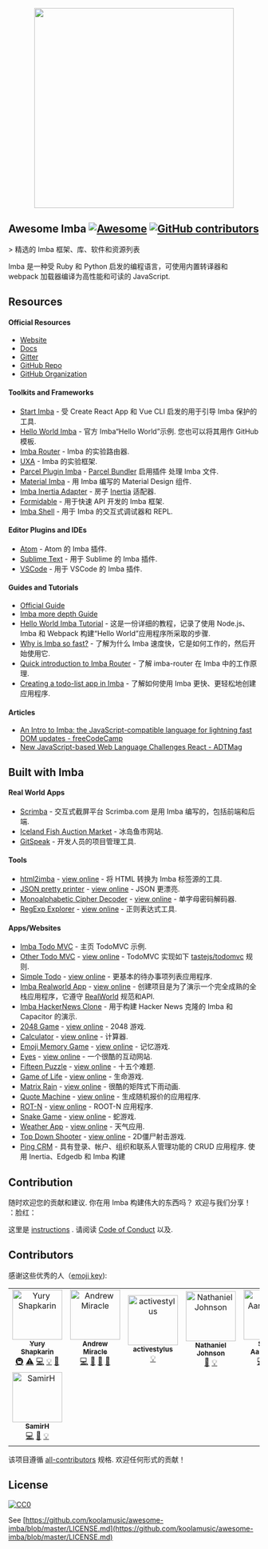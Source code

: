 <div class="github-widget" data-repo="koolamusic/awesome-imba"></div>
<p align="center">
	<a href="http://imba.io" align="center" target="_blank">
		<img width="400" src="https://raw.githubusercontent.com/koolamusic/awesome-imba/master/./logo/imba-awesome-logo.min.svg?sanitize=true">
	</a>
</p>


## Awesome Imba [![Awesome](https://cdn.rawgit.com/sindresorhus/awesome/d7305f38d29fed78fa85652e3a63e154dd8e8829/media/badge.svg)](https://github.com/sindresorhus/awesome) [![GitHub contributors](https://img.shields.io/github/contributors/koolamusic/awesome-imba)](#contributors)

&gt; 精选的 Imba 框架、库、软件和资源列表

Imba 是一种受 Ruby 和 Python 启发的编程语言，可使用内置转译器和 webpack 加载器编译为高性能和可读的 JavaScript.





## Resources

#### Official Resources

- [Website](https://imba.io)
- [Docs](https://imba.io/docs)
- [Gitter](https://gitter.im/somebee/imba)
- [GitHub Repo](https://github.com/imba/imba)
- [GitHub Organization](https://github.com/imba)


#### Toolkits and Frameworks

- [Start Imba](https://github.com/athif23/start-imba) - 受 Create React App 和 Vue CLI 启发的用于引导 Imba 保护的工具.
- [Hello World Imba](https://github.com/imba/hello-world-imba)  - 官方 Imba“Hello World”示例. 您也可以将其用作 GitHub 模板.
- [Imba Router](https://github.com/somebee/imba-router) - Imba 的实验路由器.
- [UXA](https://github.com/somebee/uxa) - Imba 的实验框架.
- [Parcel Plugin Imba](https://github.com/imba/parcel-plugin-imba) - [Parcel Bundler](https://parceljs.org/) 启用插件 
处理 Imba 文件.
- [Material Imba](https://github.com/nathanjohnson320/material-imba) - 用 Imba 编写的 Material Design 组件.
- [Imba Inertia Adapter](https://github.com/haikyuu/imba-inertia-adapter) - 房子 [Inertia](https://inertiajs.com) 适配器.
- [Formidable](https://www.formidablejs.org/) - 用于快速 API 开发的 Imba 框架.
- [Imba Shell](https://github.com/donaldp/imba-shell) - 用于 Imba 的交互式调试器和 REPL.

#### Editor Plugins and IDEs

- [Atom](http://github.com/somebee/language-imba) - Atom 的 Imba 插件.
- [Sublime Text](http://github.com/somebee/sublime-imba) - 用于 Sublime 的 Imba 插件.
- [VSCode](http://github.com/somebee/vscode-imba) - 用于 VSCode 的 Imba 插件.


#### Guides and Tutorials

- [Official Guide](https://imba.io/guides)
- [Imba more depth Guide](https://imba.github.io/imba-guide/)
- [Hello World Imba Tutorial](https://github.com/jiggneshhgohel/hello-world-imba-tutorial) - 这是一份详细的教程，记录了使用 Node.js、Imba 和 Webpack 构建“Hello World”应用程序所采取的步骤.
- [Why is Imba so fast?](https://scrimba.com/p/pJkZsB/c6B9rAM) - 了解为什么 Imba 速度快，它是如何工作的，然后开始使用它.
- [Quick introduction to Imba Router](https://scrimba.com/playlist/pMvYcg) - 了解 imba-router 在 Imba 中的工作原理.
- [Creating a todo-list app in Imba](https://scrimba.com/p/pDzDSZ/cRvRMSB) - 了解如何使用 Imba 更快、更轻松地创建应用程序.


#### Articles

- [An Intro to Imba: the JavaScript-compatible language for lightning fast DOM updates - freeCodeCamp](https://medium.freecodecamp.org/introduction-to-imba-the-alternative-to-javascript-e2aa1e3d1769)
- [New JavaScript-based Web Language Challenges React - ADTMag](https://adtmag.com/articles/2016/01/14/imba-web-language.aspx)


## Built with Imba

#### Real World Apps

- [Scrimba](http://scrimba.com) - 交互式截屏平台 Scrimba.com 是用 Imba 编写的，包括前端和后端.
- [Iceland Fish Auction Market](https://rsf.is) - 冰岛鱼市网站.
- [GitSpeak](https://gitspeak.com) - 开发人员的项目管理工具.


#### Tools

- [html2imba](https://github.com/konsumer/html2imba) - [view online](http://konsumer.js.org/html2imba/) - 将 HTML 转换为 Imba 标签源的工具.
- [JSON pretty printer](https://github.com/taw/imba-json-beautifier) - [view online](https://taw.github.io/imba-json-beautifier) - JSON 更漂亮.
- [Monoalphabetic Cipher Decoder](https://github.com/taw/imba-monoalphabetic) - [view online](https://taw.github.io/imba-monoalphabetic) - 单字母密码解码器.
- [RegExp Explorer](https://github.com/taw/imba-regexp-explorer) - [view online](https://taw.github.io/imba-regexp-explorer) - 正则表达式工具.


#### Apps/Websites

- [Imba Todo MVC](https://github.com/somebee/todomvc-imba) - 主页 TodoMVC 示例.
- [Other Todo MVC](https://github.com/shapkarin/imba-todo) - [view online](https://shapkarin.github.io/imba-todo/) - TodoMVC 实现如下 [tastejs/todomvc](https://github.com/tastejs/todomvc) 规则.
- [Simple Todo](https://github.com/taw/imba-todo-list) - [view online](https://taw.github.io/imba-todo-list) - 更基本的待办事项列表应用程序.
- [Imba Realworld App](https://github.com/cartonalexandre/imba-realworld-example-app) - [view online](https://imba-realworld-example-app.netlify.com/) - 创建项目是为了演示一个完全成熟的全栈应用程序，它遵守 [RealWorld](https://github.com/gothinkster/realworld) 规范和API.
- [Imba HackerNews Clone](https://github.com/SamirHodzic/imba-capacitor-hn) - 用于构建 Hacker News 克隆的 Imba 和 Capacitor 的演示.
- [2048 Game](https://github.com/taw/imba-2048) - [view online](https://taw.github.io/imba-2048) - 2048 游戏.
- [Calculator](https://github.com/taw/imba-calculator) - [view online](https://taw.github.io/imba-calculator)  - 计算器.
- [Emoji Memory Game](https://github.com/taw/imba-emoji-memory) - [view online](https://taw.github.io/imba-emoji-memory) - 记忆游戏.
- [Eyes](https://github.com/taw/imba-eyes) - [view online](https://taw.github.io/imba-eyes) - 一个很酷的互动网站.
- [Fifteen Puzzle](https://github.com/taw/imba-fifteen) - [view online](https://taw.github.io/imba-fifteen) - 十五个难题.
- [Game of Life](https://github.com/taw/imba-game-of-life) - [view online](https://taw.github.io/imba-game-of-life) - 生命游戏.
- [Matrix Rain](https://github.com/taw/imba-matrix-rain) - [view online](https://taw.github.io/imba-matrix-rain) - 很酷的矩阵式下雨动画.
- [Quote Machine](https://github.com/taw/imba-quote-machine) - [view online](https://taw.github.io/imba-quote-machine) - 生成随机报价的应用程序.
- [ROT-N](https://github.com/taw/imba-rotn) - [view online](https://taw.github.io/imba-rotn) - ROOT-N 应用程序.
- [Snake Game](https://github.com/taw/imba-snake) - [view online](https://taw.github.io/imba-snake) - 蛇游戏.
- [Weather App](https://github.com/taw/imba-weather) - [view online](https://taw.github.io/imba-weather) - 天气应用.
- [Top Down Shooter](https://github.com/CassianoSF/imba-top-down-shooter) - [view online](https://cassianosf.github.io/imba-top-down-shooter/dist/index.html) - 2D僵尸射击游戏.
- [Ping CRM](https://github.com/haikyuu/perfect-stack)  - 具有登录、帐户、组织和联系人管理功能的 CRUD 应用程序. 使用 Inertia、Edgedb 和 Imba 构建


## Contribution
随时欢迎您的贡献和建议. 你在用 Imba 构建伟大的东西吗？ 欢迎与我们分享！  ：脸红：

这里是 [instructions](https://github.com/koolamusic/awesome-imba/blob/master/./CONTRIBUTING.md) . 请阅读 [Code of Conduct](https://github.com/koolamusic/awesome-imba/blob/master/.github/CODE_OF_CONDUCT.md) 以及.


## Contributors

感谢这些优秀的人（[emoji key](https://allcontributors.org/docs/en/emoji-key)):

<!-- ALL-CONTRIBUTORS-LIST:START - Do not remove or modify this section -->
<!-- prettier-ignore -->
<table>
  <tr>
    <td align="center"><a href="http://shapkarin.me"><img src="https://avatars1.githubusercontent.com/u/1463086?v=4" width="100px;" alt="Yury Shapkarin"/><br /><sub><b>Yury Shapkarin</b></sub></a><br /><a href="#infra-shapkarin" title="Infrastructure (Hosting, Build-Tools, etc)">🚇</a> <a href="https://raw.githubusercontent.com/koolamusic/awesome-imba/commits?author=shapkarin" title="Tests">⚠️</a> <a href="https://raw.githubusercontent.com/koolamusic/awesome-imba/commits?author=shapkarin" title="Code">💻</a> <a href="#example-shapkarin" title="Examples">💡</a> <a href="https://raw.githubusercontent.com/koolamusic/awesome-imba/commits?author=shapkarin" title="Documentation">📖</a></td>
    <td align="center"><a href="http://bit.ly/2EnR6Gf"><img src="https://avatars3.githubusercontent.com/u/8960757?v=4" width="100px;" alt="Andrew Miracle"/><br /><sub><b>Andrew Miracle</b></sub></a><br /><a href="https://raw.githubusercontent.com/koolamusic/awesome-imba/commits?author=koolamusic" title="Code">💻</a> <a href="https://raw.githubusercontent.com/koolamusic/awesome-imba/commits?author=koolamusic" title="Documentation">📖</a> <a href="#review-koolamusic" title="Reviewed Pull Requests">👀</a> <a href="#tool-koolamusic" title="Tools">🔧</a></td>
    <td align="center"><a href="https://raw.githubusercontent.com/activestylus"><img src="https://avatars0.githubusercontent.com/u/285?v=4" width="100px;" alt="activestylus"/><br /><sub><b>activestylus</b></sub></a><br /><a href="#example-activestylus" title="Examples">💡</a></td>
    <td align="center"><a href="https://b1001.herokuapp.com/"><img src="https://avatars3.githubusercontent.com/u/1680341?v=4" width="100px;" alt="Nathaniel Johnson"/><br /><sub><b>Nathaniel Johnson</b></sub></a><br /><a href="https://raw.githubusercontent.com/koolamusic/awesome-imba/commits?author=nathanjohnson320" title="Documentation">📖</a> <a href="#example-nathanjohnson320" title="Examples">💡</a></td>
    <td align="center"><a href="http://imba.io"><img src="https://avatars2.githubusercontent.com/u/8467?v=4" width="100px;" alt="Sindre Aarsaether"/><br /><sub><b>Sindre Aarsaether</b></sub></a><br /><a href="https://raw.githubusercontent.com/koolamusic/awesome-imba/commits?author=somebee" title="Code">💻</a> <a href="https://raw.githubusercontent.com/koolamusic/awesome-imba/commits?author=somebee" title="Documentation">📖</a> <a href="#example-somebee" title="Examples">💡</a></td>
    <td align="center"><a href="https://keybase.io/konsumer"><img src="https://avatars1.githubusercontent.com/u/83857?v=4" width="100px;" alt="David Konsumer"/><br /><sub><b>David Konsumer</b></sub></a><br /><a href="https://raw.githubusercontent.com/koolamusic/awesome-imba/commits?author=konsumer" title="Code">💻</a> <a href="https://raw.githubusercontent.com/koolamusic/awesome-imba/commits?author=konsumer" title="Documentation">📖</a> <a href="#example-konsumer" title="Examples">💡</a></td>
    <td align="center"><a href="https://raw.githubusercontent.com/athif23"><img src="https://avatars3.githubusercontent.com/u/15215827?v=4" width="100px;" alt="At Indo"/><br /><sub><b>At Indo</b></sub></a><br /><a href="https://raw.githubusercontent.com/koolamusic/awesome-imba/commits?author=athif23" title="Code">💻</a> <a href="https://raw.githubusercontent.com/koolamusic/awesome-imba/commits?author=athif23" title="Documentation">📖</a> <a href="#design-athif23" title="Design">🎨</a></td>
  </tr>
  <tr>
    <td align="center"><a href="https://raw.githubusercontent.com/SamirHodzic"><img src="https://avatars0.githubusercontent.com/u/10077663?v=4" width="100px;" alt="SamirH"/><br /><sub><b>SamirH</b></sub></a><br /><a href="https://raw.githubusercontent.com/koolamusic/awesome-imba/commits?author=SamirHodzic" title="Code">💻</a> <a href="https://raw.githubusercontent.com/koolamusic/awesome-imba/commits?author=SamirHodzic" title="Documentation">📖</a> <a href="#example-SamirHodzic" title="Examples">💡</a></td>
  </tr>
</table>

<!-- ALL-CONTRIBUTORS-LIST:END -->

该项目遵循 [all-contributors](https://github.com/all-contributors/all-contributors) 规格. 欢迎任何形式的贡献！


## License
[![CC0](http://mirrors.creativecommons.org/presskit/buttons/88x31/svg/cc-zero.svg)](http://creativecommons.org/publicdomain/zero/1.0/)

See [https://github.com/koolamusic/awesome-imba/blob/master/LICENSE.md](https://github.com/koolamusic/awesome-imba/blob/master/LICENSE.md)
